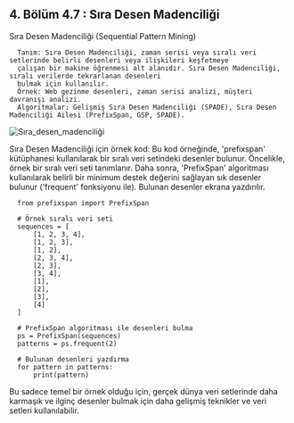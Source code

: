## 4. Bölüm 4.7 : Sıra Desen Madenciliği

Sıra Desen Madenciliği (Sequential Pattern Mining)

      Tanım: Sıra Desen Madenciliği, zaman serisi veya sıralı veri setlerinde belirli desenleri veya ilişkileri keşfetmeye 
      çalışan bir makine öğrenmesi alt alanıdır. Sıra Desen Madenciliği, sıralı verilerde tekrarlanan desenleri 
      bulmak için kullanılır.
      Örnek: Web gezinme desenleri, zaman serisi analizi, müşteri davranışı analizi.
      Algoritmalar: Gelişmiş Sıra Desen Madenciliği (SPADE), Sıra Desen Madenciliği Ailesi (PrefixSpan, GSP, SPADE).


![Sıra_desen_madenciliği](../Sıra_desen_madenciliği.webp)

Sıra Desen Madenciliği için örnek kod: Bu kod örneğinde, 'prefixspan' kütüphanesi kullanılarak bir sıralı veri setindeki desenler bulunur. Öncelikle, örnek bir sıralı veri seti tanımlanır. Daha sonra, 'PrefixSpan' algoritması kullanılarak belirli bir minimum destek değerini sağlayan sık desenler bulunur ('frequent' fonksiyonu ile). Bulunan desenler ekrana yazdırılır.

      from prefixspan import PrefixSpan
      
      # Örnek sıralı veri seti
      sequences = [
          [1, 2, 3, 4],
          [1, 2, 3],
          [1, 2],
          [2, 3, 4],
          [2, 3],
          [3, 4],
          [1],
          [2],
          [3],
          [4]
      ]
      
      # PrefixSpan algoritması ile desenleri bulma
      ps = PrefixSpan(sequences)
      patterns = ps.frequent(2)
      
      # Bulunan desenleri yazdırma
      for pattern in patterns:
          print(pattern)

Bu sadece temel bir örnek olduğu için, gerçek dünya veri setlerinde daha karmaşık ve ilginç desenler bulmak için daha gelişmiş teknikler ve veri setleri kullanılabilir.
